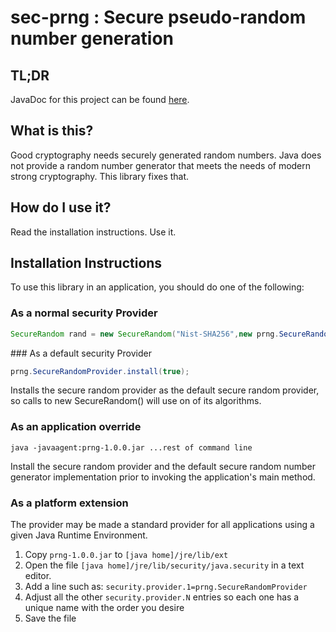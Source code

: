 # sec-prng : Secure pseudo-random number generation

## TL;DR

JavaDoc for this project can be found [here](http://simon-greatrix.github.io/sec-prng/doc/).

## What is this?

Good cryptography needs securely generated random numbers. Java does not provide a random number generator that meets the needs of modern strong cryptography. This library fixes that.

## How do I use it?

Read the installation instructions. Use it.

## Installation Instructions

To use this library in an application, you should do one of the following:

### As a normal security Provider

```java
SecureRandom rand = new SecureRandom("Nist-SHA256",new prng.SecureRandomProvider());
```

### As a default security Provider

```java
prng.SecureRandomProvider.install(true);
```

Installs the secure random provider as the default secure random provider, so calls to new SecureRandom() will use on of its algorithms.

### As an application override

```
java -javaagent:prng-1.0.0.jar ...rest of command line
```

Install the secure random provider and the default secure random number generator implementation prior to invoking the application's main method.

### As a platform extension

The provider may be made a standard provider for all applications using a given Java Runtime Environment.

1. Copy `prng-1.0.0.jar` to `[java home]/jre/lib/ext`
2. Open the file `[java home]/jre/lib/security/java.security` in a text editor.
3. Add a line such as:
   `security.provider.1=prng.SecureRandomProvider`
4. Adjust all the other `security.provider.N` entries so each one has a unique name with the order you desire
5. Save the file
